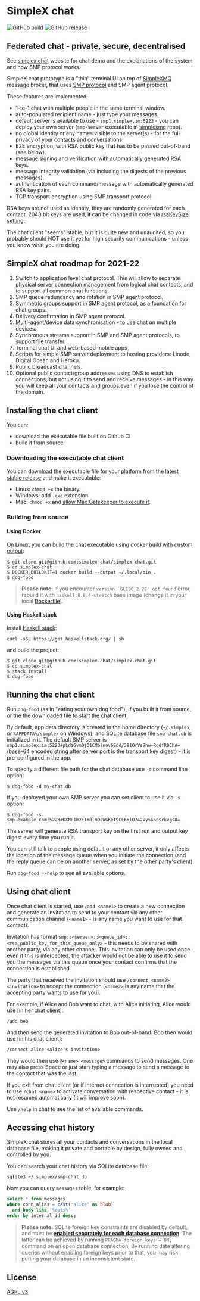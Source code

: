 # SimpleX chat

[![GitHub build](https://github.com/simplex-chat/simplex-chat/workflows/build/badge.svg)](https://github.com/simplex-chat/simplex-chat/actions?query=workflow%3Abuild)
[![GitHub release](https://img.shields.io/github/v/release/simplex-chat/simplex-chat)](https://github.com/simplex-chat/simplex-chat/releases)

## Federated chat - private, secure, decentralised

See [simplex.chat](https://simplex.chat) website for chat demo and the explanations of the system and how SMP protocol works.

SimpleX chat prototype is a "thin" terminal UI on top of [SimpleXMQ](https://github.com/simplex-chat/simplexmq) message broker, that uses [SMP protocol](https://github.com/simplex-chat/simplexmq/protocol) and SMP agent protocol.

These features are implemented:
- 1-to-1 chat with multiple people in the same terminal window.
- auto-populated recipient name - just type your messages.
- default server is available to use - `smp1.simplex.im:5223` - you can deploy your own server (`smp-server` executable in [simplexmq](https://github.com/simplex-chat/simplexmq) repo).
- no global identity or any names visible to the server(s) - for the full privacy of your contacts and conversations.
- E2E encryption, with RSA public key that has to be passed out-of-band (see below).
- message signing and verification with automatically generated RSA keys.
- message integrity validation (via including the digests of the previous messages).
- authentication of each command/message with automatically generated RSA key pairs.
- TCP transport encryption using SMP transport protocol.

RSA keys are not used as identity, they are randomly generated for each contact. 2048 bit keys are used, it can be changed in code via [rsaKeySize setting](https://github.com/simplex-chat/simplex-chat/blob/master/apps/dog-food/Main.hs).

The chat client "seems" stable, but it is quite new and unaudited, so you probably should NOT use it yet for high security communications - unless you know what you are doing.

## SimpleX chat roadmap for 2021-22

1. Switch to application level chat protocol. This will allow to separate physical server connection management from logical chat contacts, and to support all common chat functions.
2. SMP queue redundancy and rotation in SMP agent protocol.
3. Symmetric groups support in SMP agent protocol, as a foundation for chat groups.
4. Delivery confirmation in SMP agent protocol.
5. Multi-agent/device data synchronisation - to use chat on multiple devices.
6. Synchronous streams support in SMP and SMP agent protocols, to support file transfer.
7. Terminal chat UI and web-based mobile apps
8. Scripts for simple SMP server deployment to hosting providers: Linode, Digital Ocean and Heroku.
9. Public broadcast channels.
10. Optional public contact/group addresses using DNS to establish connections, but not using it to send and receive messages - in this way you will keep all your contacts and groups even if you lose the control of the domain.

## Installing the chat client

You can:
- download the executable file built on Github CI
- build it from source

### Downloading the executable chat client

You can download the executable file for your platform from the [latest stable release](https://github.com/simplex-chat/simplex-chat/releases) and make it executable:

  - Linux: `chmod +x` the binary.
  - Windows: add `.exe` extension.
  - Mac: `chmod +x` and [allow Mac Gatekeeper to execute it](https://support.apple.com/en-us/HT202491).

### Building from source

#### Using Docker

On Linux, you can build the chat executable using [docker build with custom output](https://docs.docker.com/engine/reference/commandline/build/#custom-build-outputs):

```shell
$ git clone git@github.com:simplex-chat/simplex-chat.git
$ cd simplex-chat
$ DOCKER_BUILDKIT=1 docker build --output ~/.local/bin .
$ dog-food
```

> **Please note:** If you encounter ``version `GLIBC_2.28' not found`` error, rebuild it with `haskell:8.8.4-stretch` base image (change it in your local [Dockerfile](Dockerfile)).

#### Using Haskell stack

Install [Haskell stack](https://docs.haskellstack.org/en/stable/README/):

```shell
curl -sSL https://get.haskellstack.org/ | sh
```

and build the project:

```shell
$ git clone git@github.com:simplex-chat/simplex-chat.git
$ cd simplex-chat
$ stack install
$ dog-food
```

## Running the chat client

Run `dog-food` (as in "eating your own dog food"), if you built it from source, or the the downloaded file to start the chat client.

By default, app data directory is created in the home directory (`~/.simplex`, or `%APPDATA%/simplex` on Windows), and SQLite database file `smp-chat.db` is initialized in it. The default SMP server is `smp1.simplex.im:5223#pLdiGvm0jD1CMblnov6Edd/391OrYsShw+RgdfR0ChA=` (base-64 encoded string after server port is the transport key digest) - it is pre-configured in the app.

To specify a different file path for the chat database use `-d` command line option:

```shell
$ dog-food -d my-chat.db
```

If you deployed your own SMP server you can set client to use it via `-s` option:

```shell
$ dog-food -s smp.example.com:5223#KXNE1m2E1m0lm92WGKet9CL6+lO742Vy5G6nsrkvgs8=
```

The server will generate RSA transport key on the first run and output key digest every time you run it.

You can still talk to people using default or any other server, it only affects the location of the message queue when you initiate the connection (and the reply queue can be on another server, as set by the other party's client).

Run `dog-food --help` to see all available options.

## Using chat client

Once chat client is started, use `/add <name1>` to create a new connection and generate an invitation to send to your contact via any other communication channel (`<name1>` - is any name you want to use for that contact).

Invitation has format `smp::<server>::<queue_id>::<rsa_public_key_for_this_queue_only>` - this needs to be shared with another party, via any other channel. This invitation can only be used once - even if this is intercepted, the attacker would not be able to use it to send you the messages via this queue once your contact confirms that the connection is established.

The party that received the invitation should use `/connect <name2> <invitation>` to accept the connection (`<name2>` is any name that the accepting party wants to use for you).

For example, if Alice and Bob want to chat, with Alice initiating, Alice would use [in her chat client]:

```
/add bob
```

And then send the generated invitation to Bob out-of-band. Bob then would use [in his chat client]:

```
/connect alice <alice's invitation>
```

They would then use `@<name> <message>` commands to send messages. One may also press Space or just start typing a message to send a message to the contact that was the last.

If you exit from chat client (or if internet connection is interrupted) you need to use `/chat <name>` to activate conversation with respective contact - it is not resumed automatically (it will improve soon).

Use `/help` in chat to see the list of available commands.

## Accessing chat history

SimpleX chat stores all your contacts and conversations in the local database file, making it private and portable by design, fully owned and controlled by you.

You can search your chat history via SQLite database file:

```
sqlite3 ~/.simplex/smp-chat.db
```

Now you can query `messages` table, for example:

```sql
select * from messages
where conn_alias = cast('alice' as blob)
  and body like '%cats%'
order by internal_id desc;
```

> **Please note:** SQLite foreign key constraints are disabled by default, and must be **[enabled separately for each database connection](https://sqlite.org/foreignkeys.html#fk_enable)**. The latter can be achieved by running `PRAGMA foreign_keys = ON;` command on an open database connection. By running data altering queries without enabling foreign keys prior to that, you may risk putting your database in an inconsistent state.

## License

[AGPL v3](./LICENSE)
